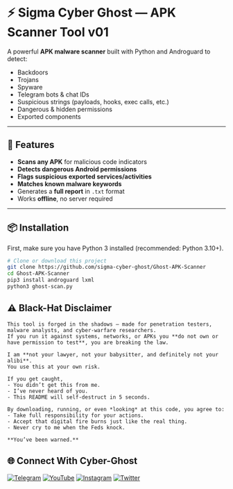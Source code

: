 # ⚡ Sigma Cyber Ghost — APK Scanner Tool v01

A powerful **APK malware scanner** built with Python and Androguard to detect:

- Backdoors
- Trojans
- Spyware
- Telegram bots & chat IDs
- Suspicious strings (payloads, hooks, exec calls, etc.)
- Dangerous & hidden permissions
- Exported components

---

## 🚀 Features
- **Scans any APK** for malicious code indicators
- **Detects dangerous Android permissions**
- **Flags suspicious exported services/activities**
- **Matches known malware keywords**
- Generates a **full report** in `.txt` format
- Works **offline**, no server required

---

## 📦 Installation

First, make sure you have Python 3 installed (recommended: Python 3.10+).

```bash
# Clone or download this project
git clone https://github.com/sigma-cyber-ghost/Ghost-APK-Scanner
cd Ghost-APK-Scanner
pip3 install androguard lxml
python3 ghost-scan.py
```

## ⚠️ Black-Hat Disclaimer
```
This tool is forged in the shadows — made for penetration testers, malware analysts, and cyber-warfare researchers.  
If you run it against systems, networks, or APKs you **do not own or have permission to test**, you are breaking the law.  

I am **not your lawyer, not your babysitter, and definitely not your alibi**.  
You use this at your own risk.  

If you get caught,  
- You didn’t get this from me.  
- I’ve never heard of you.  
- This README will self-destruct in 5 seconds.  

By downloading, running, or even *looking* at this code, you agree to:  
- Take full responsibility for your actions.  
- Accept that digital fire burns just like the real thing.  
- Never cry to me when the Feds knock.

**You’ve been warned.**
```

## 🌐 Connect With Cyber-Ghost

[![Telegram](https://img.shields.io/badge/Telegram-Sigma_Ghost-blue?logo=telegram)](https://t.me/Sigma_Cyber_Ghost)  [![YouTube](https://img.shields.io/badge/YouTube-Sigma_Ghost-red?logo=youtube)](https://www.youtube.com/@sigma_ghost_hacking)  [![Instagram](https://img.shields.io/badge/Instagram-Safder_Khan-purple?logo=instagram)](https://www.instagram.com/safderkhan0800_/)  [![Twitter](https://img.shields.io/badge/Twitter-@safderkhan0800_-1DA1F2?logo=twitter)](https://twitter.com/safderkhan0800_)


